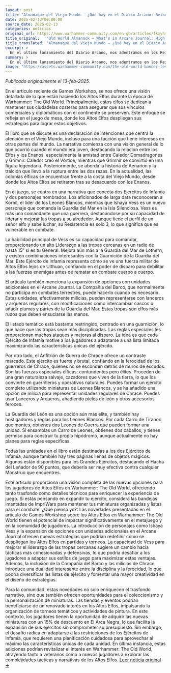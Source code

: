 ```yaml
---
layout: post
title: "Almanaque del Viejo Mundo – ¿Qué hay en el Diario Arcano: Reinos de los Altos Elfos? - Comunidad Warhammer"
date: 2025-02-13T00:00:00
source_date: 2025-02-13
categories: noticias
original_url: https://www.warhammer-community.com/en-gb/articles/fkxyhmsz/old-world-almanack-whats-in-arcane-journal-high-elf-realms/
title_original: '''Old World Almanack – What’s in Arcane Journal: High Elf Realms? - Warhammer Community'''
title_translated: "Almanaque del Viejo Mundo – ¿Qué hay en el Diario Arcano: Reinos de los Altos Elfos? - Comunidad Warhammer"
excerpt: >
  En el último lanzamiento del Diario Arcano, nos adentramos en los Reinos de los Altos Elfos durante la era de Warhammer: The Old World. Descubrimos cómo estos majestuosos elfos mantienen sus fortalezas costeras para asegurar sus vínculos comerciales y diplomáticos con el continente. A través de entrevistas con el equipo de desarrollo, conocemos a personajes icónicos como Korhil y la nueva comandante Ishaya Vess, quienes lideran a las fuerzas élficas en emocionantes batallas. Además, se revelan nuevas unidades y reglas especiales en el Diario Arcano, ofreciendo a los jugadores la oportunidad de explorar estrategias únicas y sumergirse en la rica narrativa de este fascinante universo. ¡No te pierdas esta oportunidad de expandir tus horizontes en el Viejo Mundo!
summary: >
  En el último lanzamiento del Diario Arcano, nos adentramos en los Reinos de los Altos Elfos durante la era de Warhammer: The Old World. Descubrimos cómo estos majestuosos elfos mantienen sus fortalezas costeras para asegurar sus vínculos comerciales y diplomáticos con el continente. A través de entrevistas con el equipo de desarrollo, conocemos a personajes icónicos como Korhil y la nueva comandante Ishaya Vess, quienes lideran a las fuerzas élficas en emocionantes batallas. Además, se revelan nuevas unidades y reglas especiales en el Diario Arcano, ofreciendo a los jugadores la oportunidad de explorar estrategias únicas y sumergirse en la rica narrativa de este fascinante universo. ¡No te pierdas esta oportunidad de expandir tus horizontes en el Viejo Mundo!
image: "https://assets.warhammer-community.com/the-old-world-banner-test.jpg"
---
```


*Publicado originalmente el 13-feb-2025.*

En el artículo reciente de Games Workshop, se nos ofrece una visión detallada de lo que están haciendo los Altos Elfos durante la época de Warhammer: The Old World. Principalmente, estos elfos se dedican a mantener sus ciudadelas costeras para asegurar que sus vínculos comerciales y diplomáticos con el continente se preserven. Este enfoque se refleja en el juego de mesa, donde los Altos Elfos despliegan sus estrategias para lograr estos objetivos.

El libro que se discute es una declaración de intenciones que centra la atención en el Viejo Mundo, incluso para una facción que tiene intereses en otras partes del mundo. La narrativa comienza con una visión general de lo que ocurrió cuando el mundo era joven, destacando la relación entre los Elfos y los Enanos, especialmente la amistad entre Caledor Domadragones y Grimnir. Caledor creó el Vórtice, mientras que Grimnir se convirtió en una figura legendaria. Posteriormente, se aborda la historia de Aenarion y la traición que llevó a la ruptura entre las dos razas. En la actualidad, las colonias élficas se encuentran frente a la costa del Viejo Mundo, desde donde los Altos Elfos se retiraron tras su desacuerdo con los Enanos.

En el juego, se centra en una narrativa que conecta dos Ejércitos de Infamia y dos personajes nombrados. Los aficionados de larga data reconocerán a Korhil, el líder de los Leones Blancos, mientras que Ishaya Vess es un nuevo personaje que comanda la Guardia del Mar en la Isla Silenciosa. Vess es más una comandante que una guerrera, destacándose por su capacidad de liderar y mejorar las tropas a su alrededor. Aunque tiene el perfil de un señor elfo y sabe luchar, su Resistencia es solo 3, lo que significa que es vulnerable en combate.

La habilidad principal de Vess es su capacidad para comandar, proporcionando un alto Liderazgo a las tropas cercanas en un radio de hasta 15” si es tu General. Mejora aún más a la Guardia del Mar de Lothern, y existen combinaciones interesantes con la Guarnición de la Guardia del Mar. Este Ejército de Infamia representa cómo se ve una fuerza militar de Altos Elfos lejos de Ulthuan, confiando en el poder de disparo para debilitar a las fuerzas enemigas antes de rematar en combate cuerpo a cuerpo.

El artículo también menciona la expansión de opciones con unidades adicionales en el Arcane Journal. La Compañía del Barco, que normalmente no participa en combates terrestres, puede hacerlo cuando es necesario. Estas unidades, efectivamente milicias, pueden representarse con lanceros y arqueros regulares, con modificaciones como intercambiar cascos o añadir plumas y partes de la Guardia del Mar. Estas tropas son elfos más rudos que deben ensuciarse las manos.

El listado temático está bastante restringido, centrado en una guarnición, lo que hace que las tropas sean más disciplinadas. Las reglas especiales les proporcionan muchos ataques y mejoras al disparo. La idea es que cada Ejército de Infamia motive a los jugadores a adaptarse a una lista limitada maximizando las características únicas del ejército.

Por otro lado, el Anfitrión de Guerra de Chrace ofrece un contraste marcado. Este ejército es fuerte y brutal, confiando en la ferocidad de los guerreros de Chrace, quienes no se esconden detrás de muros de escudos. Son las fuerzas especiales élficas: contundentes pero élites. Proceden de una gran naturaleza salvaje, cazadores que viven de la tierra, lo que los convierte en guerrilleros y operativos naturales. Puedes formar un ejército completo utilizando miniaturas de Leones Blancos, y se ha añadido una opción de milicia para representar unidades regulares de Chrace. Puedes usar Lanceros y Arqueros, añadiendo pieles de león y otros accesorios feroces.

La Guardia del León es una opción aún más élite, y también hay hostigadores y reglas para los Leones Blancos. Por cada Carro de Tiranoc que montes, obtienes dos Leones de Guerra que pueden formar una unidad. Si ensamblas un Carro de Leones, obtienes dos caballos, y tienes permiso para construir tu propio hipódromo, aunque actualmente no hay planes para reglas específicas.

Todas las unidades en el libro están destinadas a los dos Ejércitos de Infamia, aunque también hay tres páginas llenas de objetos mágicos. Algunos están disponibles para los Grandes Ejércitos, destacando el Hacha del Leñador de 90 puntos, que debería ser muy efectiva contra cualquier Monstruo que encuentres.

Este artículo proporciona una visión completa de las nuevas opciones para los jugadores de Altos Elfos en Warhammer: The Old World, ofreciendo tanto trasfondo como detalles técnicos para enriquecer la experiencia de juego. Si estás pensando en expandir tu ejército, considera las bandejas imantadas de ImpriWars para mantener tus miniaturas organizadas y listas para el combate.
¿Qué pienso yo?: Las novedades presentadas en el artículo de Games Workshop sobre los Altos Elfos en Warhammer: The Old World tienen el potencial de impactar significativamente en el metajuego y en la comunidad de jugadores. La introducción de personajes como Ishaya Vess y la expansión de opciones con unidades adicionales en el Arcane Journal ofrecen nuevas estrategias que podrían redefinir cómo se despliegan los Altos Elfos en partidas y torneos. La capacidad de Vess para mejorar el liderazgo de las tropas cercanas sugiere un cambio hacia tácticas más cohesionadas y defensivas, lo que podría desafiar a los jugadores a adaptar sus estilos de juego para maximizar estas ventajas. Además, la inclusión de la Compañía del Barco y las milicias de Chrace introduce una dualidad interesante entre la disciplina y la ferocidad, lo que podría diversificar las listas de ejército y fomentar una mayor creatividad en el diseño de estrategias.

Para la comunidad, estas novedades no solo enriquecen el trasfondo narrativo, sino que también ofrecen oportunidades para el coleccionismo y la personalización de miniaturas. Las tiendas y eventos podrían beneficiarse de un renovado interés en los Altos Elfos, impulsando la organización de torneos temáticos y actividades de pintura. En este contexto, los jugadores tienen la oportunidad de adquirir las nuevas miniaturas con un 15% de descuento en El Arca Negra, lo que facilita la expansión de sus ejércitos sin comprometer su presupuesto. Sin embargo, el desafío radica en adaptarse a las restricciones de los Ejércitos de Infamia, que requieren una planificación cuidadosa para aprovechar al máximo las características únicas de cada unidad. En última instancia, estas adiciones podrían revitalizar el interés en Warhammer: The Old World, atrayendo tanto a veteranos como a nuevos jugadores a explorar las complejidades tácticas y narrativas de los Altos Elfos.
[Leer noticia original ➜](https://www.warhammer-community.com/en-gb/articles/fkxyhmsz/old-world-almanack-whats-in-arcane-journal-high-elf-realms/)
